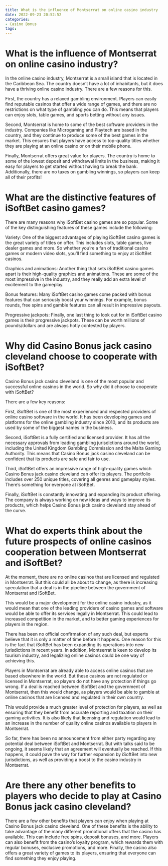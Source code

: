 ```yaml
---
title: What is the influence of Montserrat on online casino industry 
date: 2022-09-23 20:52:52
categories:
- Casino Bonus
tags:
---
```



#  What is the influence of Montserrat on online casino industry? 

In the online casino industry, Montserrat is a small island that is located in the Caribbean Sea. The country doesn’t have a lot of inhabitants, but it does have a thriving online casino industry. There are a few reasons for this.

First, the country has a relaxed gambling environment. Players can easily find reputable casinos that offer a wide range of games, and there are no restrictions on what type of gambling you can do. This means that players can enjoy slots, table games, and sports betting without any issues.

Second, Montserrat is home to some of the best software providers in the industry. Companies like Microgaming and Playtech are based in the country, and they continue to produce some of the best games in the market. This ensures that players have access to top-quality titles whether they are playing at an online casino or on their mobile phone.

Finally, Montserrat offers great value for players. The country is home to some of the lowest deposit and withdrawal limits in the business, making it easy for players to get started without having to break the bank. Additionally, there are no taxes on gambling winnings, so players can keep all of their profits!

#  What are the distinctive features of iSoftBet casino games? 

There are many reasons why iSoftBet casino games are so popular. Some of the key distinguishing features of these games include the following:

Variety: One of the biggest advantages of playing iSoftBet casino games is the great variety of titles on offer. This includes slots, table games, live dealer games and more. So whether you’re a fan of traditional casino games or modern video slots, you’ll find something to enjoy at iSoftBet casinos.

Graphics and animations: Another thing that sets iSoftBet casino games apart is their high-quality graphics and animations. These are some of the most impressive in the industry, and they really add an extra level of excitement to the gameplay.

Bonus features: Many iSoftBet casino games come packed with bonus features that can seriously boost your winnings. For example, bonus rounds, free spins and gamble features can all result in impressive payouts.

Progressive jackpots: Finally, one last thing to look out for in iSoftBet casino games is their progressive jackpots. These can be worth millions of pounds/dollars and are always hotly contested by players.

#  Why did Casino Bonus jack casino cleveland choose to cooperate with iSoftBet? 

Casino Bonus jack casino cleveland is one of the most popular and successful online casinos in the world. So why did it choose to cooperate with iSoftBet?

There are a few key reasons: 

First, iSoftBet is one of the most experienced and respected providers of online casino software in the world. It has been developing games and platforms for the online gambling industry since 2010, and its products are used by some of the biggest names in the business. 

Second, iSoftBet is a fully certified and licensed provider. It has all the necessary approvals from leading gambling jurisdictions around the world, including the United Kingdom Gambling Commission and the Malta Gaming Authority. This means that Casino Bonus jack casino cleveland can be confident that its products are safe and fair to use. 

Third, iSoftBet offers an impressive range of high-quality games which Casino Bonus jack casino cleveland can offer its players. The portfolio includes over 250 unique titles, covering all genres and gameplay styles. There’s something for everyone at iSoftBet. 

Finally, iSoftBet is constantly innovating and expanding its product offering. The company is always working on new ideas and ways to improve its products, which helps Casino Bonus jack casino cleveland stay ahead of the curve.

#  What do experts think about the future prospects of online casinos cooperation between Montserrat and iSoftBet? 

At the moment, there are no online casinos that are licensed and regulated in Montserrat. But this could all be about to change, as there is increasing speculation that a deal is in the pipeline between the government of Montserrat and iSoftBet.

This would be a major development for the online casino industry, as it would mean that one of the leading providers of casino games and software would be able to offer its services legally in Montserrat. This could lead to increased competition in the market, and to better gaming experiences for players in the region.

There has been no official confirmation of any such deal, but experts believe that it is only a matter of time before it happens. One reason for this is the fact that iSoftBet has been expanding its operations into new jurisdictions in recent years. In addition, Montserrat is keen to develop its tourism industry, and legalizing online casinos could be one way of achieving this.

Players in Montserrat are already able to access online casinos that are based elsewhere in the world. But these casinos are not regulated or licensed in Montserrat, so players do not have any protection if things go wrong. If a deal is reached between iSoftBet and the government of Montserrat, then this would change, as players would be able to gamble at online casinos that are licensed and regulated in their own country.

This would provide a much greater level of protection for players, as well as ensuring that they benefit from accurate reporting and taxation on their gaming activities. It is also likely that licensing and regulation would lead to an increase in the number of quality online casinos available to players in Montserrat.

So far, there has been no announcement from either party regarding any potential deal between iSoftBet and Montserrat. But with talks said to be ongoing, it seems likely that an agreement will eventually be reached. If this happens, it could pave the way for further expansion by iSoftBet into new jurisdictions, as well as providing a boost to the casino industry in Montserrat.

#  Are there any other benefits to players who decide to play at Casino Bonus jack casino cleveland?

There are a few other benefits that players can enjoy when playing at Casino Bonus jack casino cleveland. One of these benefits is the ability to take advantage of the many different promotional offers that the casino has available. This can include free spins, deposit bonuses, and more. Players can also benefit from the casino’s loyalty program, which rewards them with regular bonuses, exclusive promotions, and more. Finally, the casino also offers a great variety of games to its players, ensuring that everyone can find something they enjoy playing.